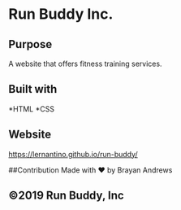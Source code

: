 # Run Buddy Inc.

## Purpose
A website that offers fitness training services.

## Built with
*HTML
*CSS

## Website
https://lernantino.github.io/run-buddy/

##Contribution
Made with ❤️ by Brayan Andrews

## ©️2019 Run Buddy, Inc
